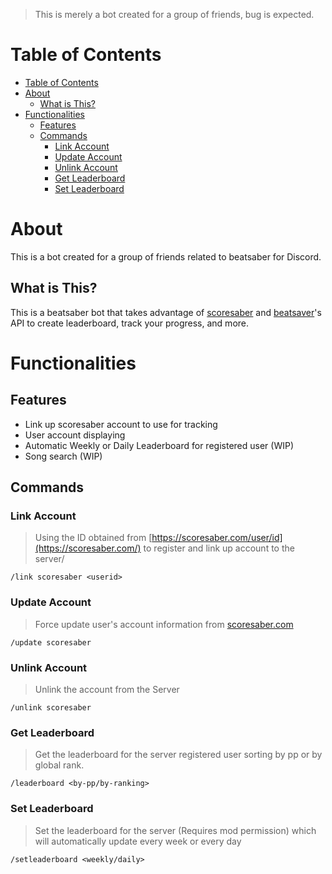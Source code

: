 > This is merely a bot created for a group of friends, bug is expected.
# Table of Contents
- [Table of Contents](#table-of-contents)
- [About](#about)
	- [What is This?](#what-is-this)
- [Functionalities](#functionalities)
	- [Features](#features)
	- [Commands](#commands)
		- [Link Account](#link-account)
		- [Update Account](#update-account)
		- [Unlink Account](#unlink-account)
		- [Get Leaderboard](#get-leaderboard)
		- [Set Leaderboard](#set-leaderboard)

<!-- About -->
# About
This is a bot created for a group of friends related to beatsaber for Discord.

## What is This?
This is a beatsaber bot that takes advantage of [scoresaber](https://scoresaber.com/) and [beatsaver](https://beatsaver.com/)'s API to create leaderboard, track your progress, and more.

# Functionalities

## Features
- Link up scoresaber account to use for tracking
- User account displaying
- Automatic Weekly or Daily Leaderboard for registered user (WIP)
- Song search (WIP)

## Commands
### Link Account
> Using the ID obtained from [https://scoresaber.com/user/id](https://scoresaber.com/) to register and link up account to the server/
```
/link scoresaber <userid>
```

### Update Account
> Force update user's account information from [scoresaber.com](https://scoresaber.com/)
```
/update scoresaber
```

### Unlink Account
> Unlink the account from the Server
```
/unlink scoresaber
```

### Get Leaderboard
> Get the leaderboard for the server registered user sorting by pp or by global rank.
```
/leaderboard <by-pp/by-ranking>
```

### Set Leaderboard
> Set the leaderboard for the server (Requires mod permission) which will automatically update every week or every day
```
/setleaderboard <weekly/daily>
```